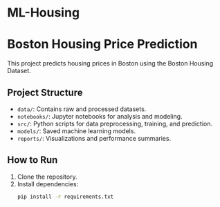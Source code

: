 # ML-Housing

# Boston Housing Price Prediction

This project predicts housing prices in Boston using the Boston Housing Dataset. 

## Project Structure
- `data/`: Contains raw and processed datasets.
- `notebooks/`: Jupyter notebooks for analysis and modeling.
- `src/`: Python scripts for data preprocessing, training, and prediction.
- `models/`: Saved machine learning models.
- `reports/`: Visualizations and performance summaries.

## How to Run
1. Clone the repository.
2. Install dependencies:
   ```bash
   pip install -r requirements.txt
